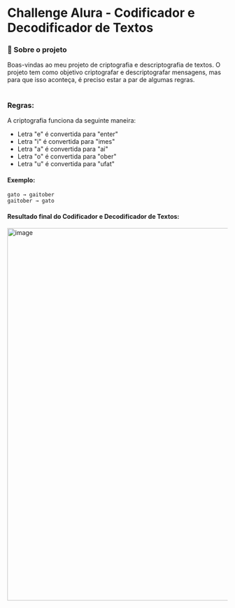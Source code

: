# Challenge Alura - Codificador e Decodificador de Textos
###  :page_with_curl: Sobre o projeto

Boas-vindas ao meu projeto de criptografia e descriptografia de textos. O projeto tem como objetivo criptografar e descriptografar mensagens, mas para que isso aconteça, é preciso estar a par de algumas regras.
#
### Regras:
A criptografia funciona da seguinte maneira:
- Letra "e" é convertida para "enter"
- Letra "i" é convertida para "imes"
- Letra "a" é convertida para "ai"
- Letra "o" é convertida para "ober"
- Letra "u" é convertida para "ufat"

#### Exemplo:
```
gato → gaitober
gaitober → gato
```


#### Resultado final do Codificador e Decodificador de Textos:
<img src="https://github.com/jessyferrs/codificador-decodificador-alura/assets/121064773/7c5581b6-20de-497c-a400-32ebbf64e80b" alt="image" width="850" />






